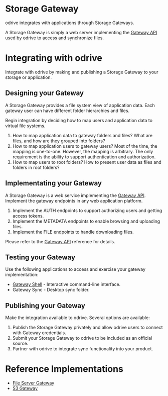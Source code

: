 # Storage Gateway
odrive integrates with applications through Storage Gateways.

A Storage Gateway is simply a web server implementing the [Gateway API](https://github.com/odrive/gateway-api/blob/main/gateway-api.md) used by odrive to access and synchronize files.

# Integrating with odrive
Integrate with odrive by making and publishing a Storage Gateway to your storage or application.

## Designing your Gateway
A Storage Gateway provides a file system view of application data. Each gateway user can have different folder hierarchies and files.

Begin integration by deciding how to map users and application data to virtual file systems. 

1. How to map application data to gateway folders and files? What are files, and how are they grouped into folders?
2. How to map application users to gateway users? Most of the time, the mapping is one-to-one. However, the mapping is arbitrary. The only requirement is the ability to support authentication and authorization.
3. How to map users to root folders?  How to present user data as files and folders in root folders? 

## Implementating your Gateway
A Storage Gateway is a web service implementing the [Gateway API](https://github.com/odrive/gateway-api/blob/main/gateway-api.md). Implement the gateway endpoints in any web application platform.

1. Implement the AUTH endpoints to support authorizing users and getting access tokens.
2. Implement the METADATA endpoints to enable browsing and uploading files. 
3. Implement the FILE endpoints to handle downloading files.

Please refer to the [Gateway API](https://github.com/odrive/gateway-api/blob/main/gateway-api.md) reference for details.

## Testing your Gateway
Use the following applications to access and exercise your gateway implementation:
- [Gateway Shell](https://github.com/odrive/gateway-api/blob/main/gateway-shell.md) - Interactive command-line interface.
- Gateway Sync - Desktop sync folder.

## Publishing your Gateway
Make the integration available to odrive. Several options are available:

1. Publish the Storage Gateway privately and allow odrive users to connect with Gateway credentials.
2. Submit your Storage Gateway to odrive to be included as an official source.
3. Partner with odrive to integrate sync functionality into your product.

# Reference Implementations

- [File Server Gateway](https://github.com/odrive/py-fs-gateway)
- [S3 Gateway](https://github.com/odrive/py-s3-gateway)






